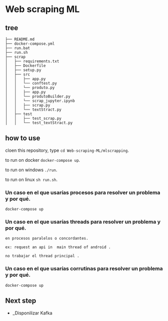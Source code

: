 # Web scraping ML


## tree

    ├── README.md
    ├── docker-compose.yml
    ├── run.bat
    ├── run.sh
    ├── scrap
    │   ├── requirements.txt
    │   ├── Dockerfile
    │   ├── setup.py
    │   ├── src
    │   │   ├── app.py
    │   │   └── conftest.py
    │   │   └── produto.py
    │   │   ├── app.py
    │   │   └── produtoBuilder.py
    │   │   └── scrap_jupyter.ipynb
    │   │   ├── scrap.py
    │   │   └── textStract.py
    │   ├── test
    │   │   ├── test_scrap.py
    │   │   └── test_textStract.py


## how to use

cloen this repository, type `cd Web-scraping-ML/mlscrapping`.

to run on docker `docker-compose up`.

to run on windows `./run`.

to run on  linux `sh run.sh`.


### Un caso en el que usarías procesos para resolver un problema y por qué.
 `docker-compose up`

###	Un caso en el que usarías threads para resolver un problema y por qué.
 `en procesos paralelos o concordantes.`

 `ex: request an api in  main thread of android .`

 `no trabajar el thread principal . `



###	Un caso en el que usarías corrutinas para resolver un problema y por qué.
 `docker-compose up`



## Next step

- _Disponilizar Kafka 
